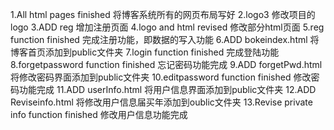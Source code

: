 1.All html pages finished
将博客系统所有的网页布局写好
2.logo3
修改项目的logo
3.ADD reg
增加注册页面
4.logo and html revised
修改部分html页面
5.reg function finished
完成注册功能，即数据的写入功能
6.ADD bokeindex.html
将博客首页添加到public文件夹
7.login function finished
完成登陆功能
8.forgetpassword function finished
忘记密码功能完成
9.ADD forgetPwd.html
将修改密码界面添加到public文件夹
10.editpassword function finished
修改密码功能完成
11.ADD userInfo.html
将用户信息界面添加到public文件夹
12.ADD Reviseinfo.html
将修改用户信息届买年添加到oublic文件夹
13.Revise private info function finished
修改用户信息功能完成